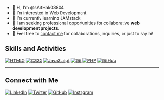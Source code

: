 - 👋 Hi, I’m @sArtHak03804
- 👀 I’m interested in Web Development
- 🌱 I’m currently learning JAMstack
- 💞️ I am seeking professional opportunities for collaborative **web development projects**. 
- 📧 Feel free to [contact me](mailto:patelsarthak666@gmail.com) for collaborations, inquiries, or just to say hi!


## Skills and Activities

[![HTML5](https://img.shields.io/badge/-HTML5-E34F26?style=flat&logo=html5&logoColor=white)](https://developer.mozilla.org/en-US/docs/Web/Guide/HTML/HTML5)
[![CSS3](https://img.shields.io/badge/-CSS3-1572B6?style=flat&logo=css3&logoColor=white)](https://developer.mozilla.org/en-US/docs/Web/CSS)
[![JavaScript](https://img.shields.io/badge/-JavaScript-F7DF1E?style=flat&logo=javascript&logoColor=white)](https://developer.mozilla.org/en-US/docs/Web/JavaScript)
[![Git](https://img.shields.io/badge/-Git-F05032?style=flat&logo=git&logoColor=white)](https://git-scm.com/)
[![PHP](https://img.shields.io/badge/-PHP-777BB4?style=flat&logo=php&logoColor=white)](https://www.php.net/)
[![GitHub](https://img.shields.io/badge/-GitHub-181717?style=flat&logo=github&logoColor=white)](https://github.com/)

---
## Connect with Me
[![LinkedIn](https://img.shields.io/badge/-LinkedIn-0A66C2?style=flat&logo=linkedin&logoColor=white)](https://www.linkedin.com/in/sarthak-patel-73213827a/)
[![Twitter](https://img.shields.io/badge/-Twitter-1DA1F2?style=flat&logo=twitter&logoColor=white)](https://twitter.com/Sarthak03804)
[![GitHub](https://img.shields.io/badge/-GitHub-181717?style=flat&logo=github&logoColor=white)](https://github.com/sArtHak03804)
[![Instagram](https://img.shields.io/badge/-Instagram-E4405F?style=flat&logo=instagram&logoColor=white&link=https://www.instagram.com/your_username/)](https://www.instagram.com/sarthak.pate_l/)


<!---
sArtHak03804/sArtHak03804 is a ✨ special ✨ repository because its `README.md` (this file) appears on your GitHub profile.
You can click the Preview link to take a look at your changes.
--->
